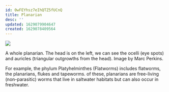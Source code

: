 ```yaml
---
id: 0wFEYhsz7eIhQTZ5fUCnQ
title: Planarian
desc: ''
updated: 1629079904647
created: 1629078409564
---
```

![](/assets/images/2021-08-16-12-09-32.png)

A whole planarian. The head is on the left, we can see the ocelli (eye spots) and auricles (triangular outgrowths from the head). Image by Marc Perkins.

For example, the phylum Platyhelminthes (Flatworms) includes flatworms, the planarians, flukes and tapeworms. of these, planarians are free-living (non-parasitic) worms that live in saltwater habitats but can also occur in freshwater.

